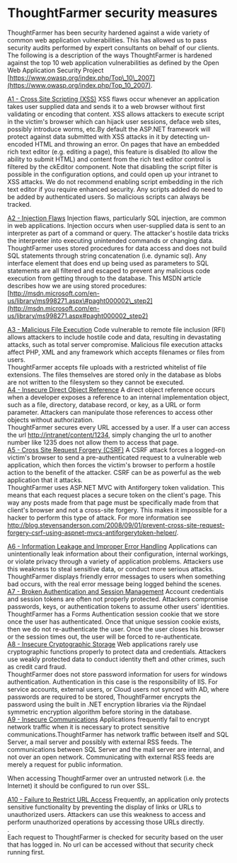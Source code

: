 # ThoughtFarmer security measures

ThoughtFarmer has been security hardened against a wide variety of common web application vulnerabilities. This has allowed us to pass security audits performed by expert consultants on behalf of our clients. The following is a description of the ways ThoughtFarmer is hardened against the top 10 web application vulnerabilities as defined by the Open Web Application Security Project [https://www.owasp.org/index.php/Top\_10\_2007](https://www.owasp.org/index.php/Top_10_2007).  
  
[A1 - Cross Site Scripting \(XSS\)](http://www.owasp.org/index.php/Top_10_2007-A1) XSS flaws occur whenever an application takes user supplied data and sends it to a web browser without first validating or encoding that content. XSS allows attackers to execute script in the victim's browser which can hijack user sessions, deface web sites, possibly introduce worms, etc.By default the ASP.NET framework will protect against data submitted with XSS attacks in it by detecting un-encoded HTML and throwing an error. On pages that have an embedded rich text editor \(e.g. editing a page\), this feature is disabled \(to allow the ability to submit HTML\) and content from the rich text editor control is filtered by the ckEditor component. Note that disabling the script filter is possible in the configuration options, and could open up your intranet to XSS attacks. We do not recommend enabling script embedding in the rich text editor if you require enhanced security. Any scripts added do need to be added by authenticated users. So malicious scripts can always be tracked.  
  
[A2 - Injection Flaws](http://www.owasp.org/index.php/Top_10_2007-A2) Injection flaws, particularly SQL injection, are common in web applications. Injection occurs when user-supplied data is sent to an interpreter as part of a command or query. The attacker's hostile data tricks the interpreter into executing unintended commands or changing data.  
ThoughtFarmer uses stored procedures for data access and does not build SQL statements through string concatenation \(i.e. dynamic sql\). Any interface element that does end up being used as parameters to SQL statements are all filtered and escaped to prevent any malicious code execution from getting through to the database. This MSDN article describes how we are using stored procedures: [http://msdn.microsoft.com/en-us/library/ms998271.aspx\#paght000002\_step2](http://msdn.microsoft.com/en-us/library/ms998271.aspx#paght000002_step2)  
  
[A3 - Malicious File Execution](http://www.owasp.org/index.php/Top_10_2007-A3) Code vulnerable to remote file inclusion \(RFI\) allows attackers to include hostile code and data, resulting in devastating attacks, such as total server compromise. Malicious file execution attacks affect PHP, XML and any framework which accepts filenames or files from users.  
ThoughtFarmer accepts file uploads with a restricted whitelist of file extensions. The files themselves are stored only in the database as blobs are not written to the filesystem so they cannot be executed.  
[A4 - Insecure Direct Object Reference](http://www.owasp.org/index.php/Top_10_2007-A4) A direct object reference occurs when a developer exposes a reference to an internal implementation object, such as a file, directory, database record, or key, as a URL or form parameter. Attackers can manipulate those references to access other objects without authorization.  
ThoughtFarmer secures every URL accessed by a user. If a user can access the url [http://intranet/content/1234](http://intranet/content/1234), simply changing the url to another number like 1235 does not allow them to access that page.  
[A5 - Cross Site Request Forgery \(CSRF\)](http://www.owasp.org/index.php/Top_10_2007-A5) A CSRF attack forces a logged-on victim's browser to send a pre-authenticated request to a vulnerable web application, which then forces the victim's browser to perform a hostile action to the benefit of the attacker. CSRF can be as powerful as the web application that it attacks.   
ThoughtFarmer uses ASP.NET MVC with Antiforgery token validation. This means that each request places a secure token on the client's page. This way any posts made from that page must be specifically made from that client's browser and not a cross-site forgery. This makes it impossible for a hacker to perform this type of attack. For more information see http://blog.stevensanderson.com/2008/09/01/prevent-cross-site-request-forgery-csrf-using-aspnet-mvcs-antiforgerytoken-helper/.  
  
[A6 - Information Leakage and Improper Error Handling](http://www.owasp.org/index.php/Top_10_2007-A6) Applications can unintentionally leak information about their configuration, internal workings, or violate privacy through a variety of application problems. Attackers use this weakness to steal sensitive data, or conduct more serious attacks.  
ThoughtFarmer displays friendly error messages to users when something bad occurs, with the real error message being logged behind the scenes.  
[A7 - Broken Authentication and Session Management](http://www.owasp.org/index.php/Top_10_2007-A7) Account credentials and session tokens are often not properly protected. Attackers compromise passwords, keys, or authentication tokens to assume other users' identities.  
ThoughtFarmer has a Forms Authentication session cookie that we store once the user has authenticated. Once that unique session cookie exists, then we do not re-authenticate the user. Once the user closes his browser or the session times out, the user will be forced to re-authenticate.  
[A8 - Insecure Cryptographic Storage](http://www.owasp.org/index.php/Top_10_2007-A8) Web applications rarely use cryptographic functions properly to protect data and credentials. Attackers use weakly protected data to conduct identity theft and other crimes, such as credit card fraud.  
ThoughtFarmer does not store password information for users for windows authentication. Authentication in this case is the responsibility of IIS. For service accounts, external users, or Cloud users not synced with AD, where passwords are required to be stored, ThoughtFarmer encrypts the password using the built in .NET encryption libraries via the Rijndael symmetric encryption algorithm before storing in the database.  
[A9 - Insecure Communications](http://www.owasp.org/index.php/Top_10_2007-A9) Applications frequently fail to encrypt network traffic when it is necessary to protect sensitive communications.ThoughtFarmer has network traffic between itself and SQL Server, a mail server and possibly with external RSS feeds. The communications between SQL Server and the mail server are internal, and not over an open network. Communicating with external RSS feeds are merely a request for public information.  
  
When accessing ThoughtFarmer over an untrusted network \(i.e. the Internet\) it should be configured to run over SSL.  
  
[A10 - Failure to Restrict URL Access](http://www.owasp.org/index.php/Top_10_2007-A10) Frequently, an application only protects sensitive functionality by preventing the display of links or URLs to unauthorized users. Attackers can use this weakness to access and perform unauthorized operations by accessing those URLs directly.  
.  
Each request to ThoughtFarmer is checked for security based on the user that has logged in. No url can be accessed without that security check running first.  


